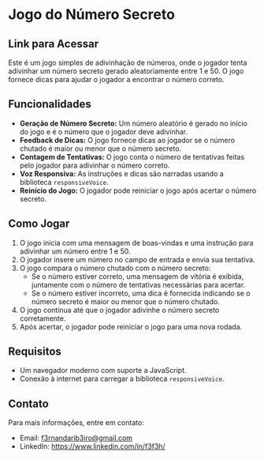 # Jogo do Número Secreto

## Link para Acessar


Este é um jogo simples de adivinhação de números, onde o jogador tenta adivinhar um número secreto gerado aleatoriamente entre 1 e 50. O jogo fornece dicas para ajudar o jogador a encontrar o número correto.

## Funcionalidades

- **Geração de Número Secreto:** Um número aleatório é gerado no início do jogo e é o número que o jogador deve adivinhar.
- **Feedback de Dicas:** O jogo fornece dicas ao jogador se o número chutado é maior ou menor que o número secreto.
- **Contagem de Tentativas:** O jogo conta o número de tentativas feitas pelo jogador para adivinhar o número correto.
- **Voz Responsiva:** As instruções e dicas são narradas usando a biblioteca `responsiveVoice`.
- **Reinício do Jogo:** O jogador pode reiniciar o jogo após acertar o número secreto.

## Como Jogar

1. O jogo inicia com uma mensagem de boas-vindas e uma instrução para adivinhar um número entre 1 e 50.
2. O jogador insere um número no campo de entrada e envia sua tentativa.
3. O jogo compara o número chutado com o número secreto:
   - Se o número estiver correto, uma mensagem de vitória é exibida, juntamente com o número de tentativas necessárias para acertar.
   - Se o número estiver incorreto, uma dica é fornecida indicando se o número secreto é maior ou menor que o número chutado.
4. O jogo continua até que o jogador adivinhe o número secreto corretamente.
5. Após acertar, o jogador pode reiniciar o jogo para uma nova rodada.

## Requisitos

- Um navegador moderno com suporte a JavaScript.
- Conexão à internet para carregar a biblioteca `responsiveVoice`.

## Contato
Para mais informações, entre em contato:
- Email: f3rnandarib3iro@gmail.com
- LinkedIn: https://www.linkedin.com/in/f3f3h/